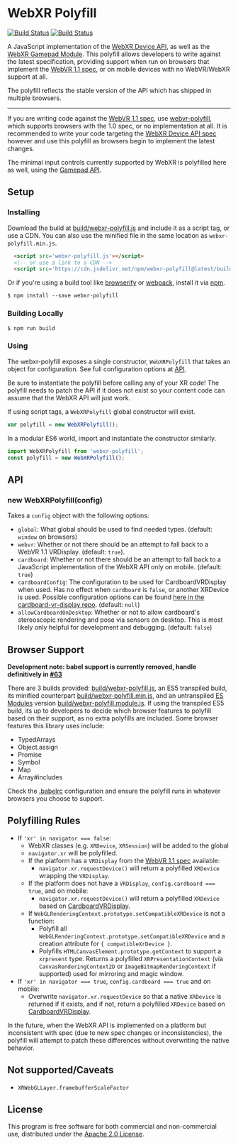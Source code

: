 # WebXR Polyfill

[![Build Status](http://img.shields.io/travis/immersive-web/webxr-polyfill.svg?style=flat-square)](https://travis-ci.org/immersive-web/webxr-polyfill)
[![Build Status](http://img.shields.io/npm/v/webxr-polyfill.svg?style=flat-square)](https://www.npmjs.org/package/webxr-polyfill)

A JavaScript implementation of the [WebXR Device API][webxr-spec], as well as the [WebXR Gamepad Module][webxr-gamepad-module]. This polyfill allows developers to write against the latest specification, providing support when run on browsers that implement the [WebVR 1.1 spec][webvr-spec], or on mobile devices with no WebVR/WebXR support at all.

The polyfill reflects the stable version of the API which has shipped in multiple browsers.

---

If you are writing code against the [WebVR 1.1 spec][webvr-spec], use [webvr-polyfill], which supports browsers with the 1.0 spec, or no implementation at all. It is recommended to write your code targeting the [WebXR Device API spec][webxr-spec] however and use this polyfill as browsers begin to implement the latest changes.

The minimal input controls currently supported by WebXR is polyfilled here as well, using the [Gamepad API][gamepad-api].

## Setup

### Installing

Download the build at [build/webxr-polyfill.js](build/webxr-polyfill.js) and include it as a script tag,
or use a CDN. You can also use the minified file in the same location as `webxr-polyfill.min.js`.

```html
  <script src='webxr-polyfill.js'></script>
  <!-- or use a link to a CDN -->
  <script src='https://cdn.jsdelivr.net/npm/webxr-polyfill@latest/build/webxr-polyfill.js'></script>
```

Or if you're using a build tool like [browserify] or [webpack], install it via [npm].

```
$ npm install --save webxr-polyfill
```

### Building Locally

```
$ npm run build
```

### Using

The webxr-polyfill exposes a single constructor, `WebXRPolyfill` that takes an
object for configuration. See full configuration options at [API](#api).

Be sure to instantiate the polyfill before calling any of your XR code! The
polyfill needs to patch the API if it does not exist so your content code can
assume that the WebXR API will just work.

If using script tags, a `WebXRPolyfill` global constructor will exist.

```js
var polyfill = new WebXRPolyfill();
```

In a modular ES6 world, import and instantiate the constructor similarly.

```js
import WebXRPolyfill from 'webxr-polyfill';
const polyfill = new WebXRPolyfill();
```

## API

### new WebXRPolyfill(config)

Takes a `config` object with the following options:

* `global`: What global should be used to find needed types. (default: `window` on browsers)
* `webvr`: Whether or not there should be an attempt to fall back to a
  WebVR 1.1 VRDisplay. (default: `true`).
* `cardboard`: Whether or not there should be an attempt to fall back to a
  JavaScript implementation of the WebXR API only on mobile. (default: `true`)
* `cardboardConfig`: The configuration to be used for CardboardVRDisplay when used. Has no effect when `cardboard` is `false`, or another XRDevice is used. Possible configuration options can be found [here in the cardboard-vr-display repo](https://github.com/immersive-web/cardboard-vr-display/blob/master/src/options.js). (default: `null`)
* `allowCardboardOnDesktop`: Whether or not to allow cardboard's stereoscopic rendering and pose via sensors on desktop. This is most likely only helpful for development and debugging. (default: `false`)

## Browser Support

**Development note: babel support is currently removed, handle definitively in [#63](https://github.com/immersive-web/webxr-polyfill/issues/63)**

There are 3 builds provided: [build/webxr-polyfill.js](build/webxr-polyfill.js), an ES5 transpiled build, its minified counterpart [build/webxr-polyfill.min.js](build/webxr-polyfill.min.js), and an untranspiled [ES Modules] version [build/webxr-polyfill.module.js](build/webxr-polyfill.module.js). If using the transpiled ES5 build, its up to developers to decide which browser features to polyfill based on their support, as no extra polyfills are included. Some browser features this library uses include:

* TypedArrays
* Object.assign
* Promise
* Symbol
* Map
* Array#includes

Check the [.babelrc](.babelrc) configuration and ensure the polyfill runs in whatever browsers you choose to support.

## Polyfilling Rules

* If `'xr' in navigator === false`:
  * WebXR classes (e.g. `XRDevice`, `XRSession`) will be added to the global
  * `navigator.xr` will be polyfilled.
  * If the platform has a `VRDisplay` from the [WebVR 1.1 spec][webvr-spec] available:
    * `navigator.xr.requestDevice()` will return a polyfilled `XRDevice` wrapping the `VRDisplay`.
  * If the platform does not have a `VRDisplay`, `config.cardboard === true`, and on mobile:
    * `navigator.xr.requestDevice()` will return a polyfilled `XRDevice` based on [CardboardVRDisplay].
  * If `WebGLRenderingContext.prototype.setCompatibleXRDevice` is not a function:
    * Polyfill all `WebGLRenderingContext.prototype.setCompatibleXRDevice` and a creation attribute
for `{ compatibleXrDevice }`.
    * Polyfills `HTMLCanvasElement.prototype.getContext` to support a `xrpresent` type. Returns a polyfilled `XRPresentationContext` (via `CanvasRenderingContext2D` or `ImageBitmapRenderingContext` if supported) used for mirroring and magic window.
* If `'xr' in navigator === true`, `config.cardboard === true` and on mobile:
  * Overwrite `navigator.xr.requestDevice` so that a native `XRDevice` is returned if it exists, and if not, return a polyfilled `XRDevice` based on [CardboardVRDisplay].

In the future, when the WebXR API is implemented on a platform but inconsistent with spec (due to new spec changes or inconsistencies), the polyfill will attempt to patch these differences without overwriting the native behavior.

## Not supported/Caveats

* `XRWebGLLayer.framebufferScaleFactor`

## License

This program is free software for both commercial and non-commercial use,
distributed under the [Apache 2.0 License](LICENSE).

[webxr-spec]: https://immersive-web.github.io/webxr/
[webvr-spec]: https://immersive-web.github.io/webvr/spec/1.1/
[webvr-polyfill]: https://github.com/immersive-web/webvr-polyfill
[npm]: https://www.npmjs.com
[browserify]: http://browserify.org/
[webpack]: https://webpack.github.io/
[ES Modules]: https://jakearchibald.com/2017/es-modules-in-browsers/
[CardboardVRDisplay]: https://immersive-web.github.io/cardboard-vr-display
[gamepad-api]: https://developer.mozilla.org/en-US/docs/Web/API/Gamepad_API
[webxr-gamepad-module]: https://immersive-web.github.io/webxr-gamepads-module/
